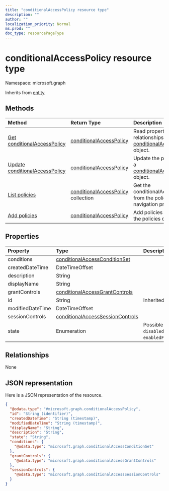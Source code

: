 ```yaml
---
title: "conditionalAccessPolicy resource type"
description: ""
author: ""
localization_priority: Normal
ms.prod: ""
doc_type: resourcePageType
---
```


# conditionalAccessPolicy resource type


Namespace: microsoft.graph




Inherits from [entity](../resources/entity.md)

## Methods
|Method|Return Type|Description|
|:---|:---|:---|
|[Get conditionalAccessPolicy](../api/conditionalaccesspolicy-get.md)|[conditionalAccessPolicy](../resources/conditionalaccesspolicy.md)|Read properties and relationships of the [conditionalAccessPolicy](../resources/conditionalaccesspolicy.md) object.|
|[Update conditionalAccessPolicy](../api/conditionalaccesspolicy-update.md)|[conditionalAccessPolicy](../resources/conditionalaccesspolicy.md)|Update the properties of a [conditionalAccessPolicy](../resources/conditionalaccesspolicy.md) object.|
|[List policies](../api/conditionalaccessroot-list-policies.md)|[conditionalAccessPolicy](../resources/conditionalaccesspolicy.md) collection|Get the conditionalAccessPolicies from the policies navigation property.|
|[Add policies](../api/conditionalaccessroot-post-policies.md)|[conditionalAccessPolicy](../resources/conditionalaccesspolicy.md)|Add policies by posting to the policies collection.|

## Properties
|Property|Type|Description|
|:---|:---|:---|
|conditions|[conditionalAccessConditionSet](../resources/conditionalaccessconditionset.md)||
|createdDateTime|DateTimeOffset||
|description|String||
|displayName|String||
|grantControls|[conditionalAccessGrantControls](../resources/conditionalaccessgrantcontrols.md)||
|id|String| Inherited from [entity](../resources/entity.md)|
|modifiedDateTime|DateTimeOffset||
|sessionControls|[conditionalAccessSessionControls](../resources/conditionalaccesssessioncontrols.md)||
|state|Enumeration| Possible values are: `enabled`, `disabled`, `enabledForReportingButNotEnforced`.|

## Relationships
None

## JSON representation
Here is a JSON representation of the resource.
<!-- {
  "blockType": "resource",
  "keyProperty": "id",
  "@odata.type": "microsoft.graph.conditionalAccessPolicy",
  "baseType": "microsoft.graph.entity",
  "openType": false
}
-->
``` json
{
  "@odata.type": "#microsoft.graph.conditionalAccessPolicy",
  "id": "String (identifier)",
  "createdDateTime": "String (timestamp)",
  "modifiedDateTime": "String (timestamp)",
  "displayName": "String",
  "description": "String",
  "state": "String",
  "conditions": {
    "@odata.type": "microsoft.graph.conditionalAccessConditionSet"
  },
  "grantControls": {
    "@odata.type": "microsoft.graph.conditionalAccessGrantControls"
  },
  "sessionControls": {
    "@odata.type": "microsoft.graph.conditionalAccessSessionControls"
  }
}
```

